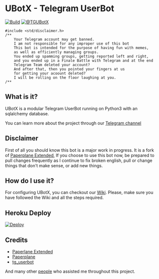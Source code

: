# UBotX - Telegram UserBot

[![Build](https://github.com/TG-UBotX/TG-UBotX/workflows/FailedChecker/badge.svg?branch=master)](https://github.com/TG-UBotX/TG-UBotX/actions "Build")
[![@TGUBotX](https://img.shields.io/badge/%F0%9F%92%AC%20Telegram-%40UBotX-blue.svg)](https://telegram.me/TGUBotX)

```
#include <std/disclaimer.h>
/**
    Your Telegram account may get banned.
    I am not responsible for any improper use of this bot
    This bot is intended for the purpose of having fun with memes,
    as well as efficiently managing groups.
    You ended up spamming groups, getting reported left and right,
    and you ended up in a Finale Battle with Telegram and at the end
    Telegram Team deleted your account?
    And after that, then you pointed your fingers at us
    for getting your acoount deleted?
    I will be rolling on the floor laughing at you.
/**
```

## What is it?

UBotX is a modular Telegram UserBot running on Python3 with an sqlalchemy database.

You can learn more about the project through our [Telegram channel](https://t.me/TGUBotX)

## Disclaimer

First of all you should know this bot is a major work in progress. It is a fork of [Paperplane Extended](https://github.com/AvinashReddy3108/PaperplaneExtended), If you choose to use this bot now, be prepared to pull changes frequently as I continue to fix broken english, pull or change things that don't make sense, or add new things.

## How do I use it?

For configuring UBotX, you can checkout our [Wiki](https://tg-ubotx.github.io/). 
Please, make sure you have followed the Wiki and all the steps required.

## Heroku Deploy

[![Deploy](https://www.herokucdn.com/deploy/button.svg)](https://heroku.com/deploy?template=https://github.com/Prakasaka/TG-UBotX)

## Credits

* [Paperlane Extended](https://github.com/AvinashReddy3108/PaperplaneExtended)
* [Paperplane](https://github.com/RaphielGang/Telegram-UserBot)
* [tg_userbot](https://github.com/watzon/tg_userbot)

And many other <a href="https://github.com/HitaloKun/TG-UBotX/graphs/contributors">people</a> who assisted me throughout this project.
